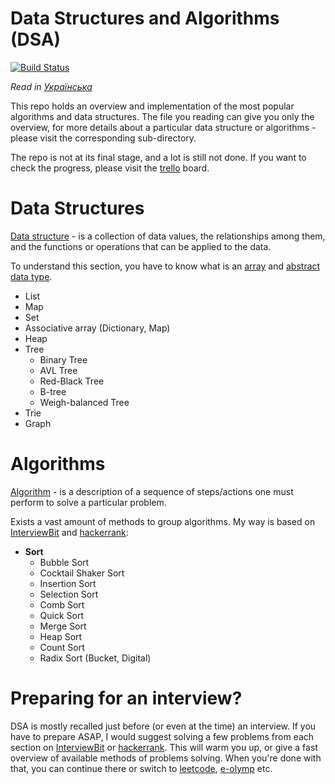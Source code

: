 # Data Structures and Algorithms (DSA) 

[![Build Status](https://travis-ci.org/YaroslavHavrylovych/dsa.svg?branch=development)](https://travis-ci.org/YaroslavHavrylovych/dsa)

*Read in [Українська](README-UK.md)*

This repo holds an overview and implementation of the most popular algorithms and data structures.
The file you reading can give you only the overview, for more details about a particular
data structure or algorithms - please visit the corresponding sub-directory.

The repo is not at its final stage, and a lot is still not done. If you want to check
the progress, please visit the [trello](https://trello.com/b/TWRrtolV/dsa) board.

# Data Structures

[Data structure](https://en.wikipedia.org/wiki/Data_structure) -
 is a collection of data values, the relationships among them, and the functions or operations that can be applied to the data.

To understand this section, you have to know what is an 
[array](https://en.wikipedia.org/wiki/Array) and
[abstract data type](https://en.wikipedia.org/wiki/Abstract_data_type).

* List
* Map
* Set
* Associative array (Dictionary, Map)
* Heap
* Tree
   * Binary Tree
   * AVL Tree
   * Red-Black Tree
   * B-tree
   * Weigh-balanced Tree
* Trie
* Graph

# Algorithms

[Algorithm](https://en.wikipedia.org/wiki/Algorithm) -
is a description of a sequence of steps/actions one must perform to solve a particular problem.

Exists a vast amount of methods to group algorithms. My way is based on
[InterviewBit](https://www.interviewbit.com/courses/programming/)
and [hackerrank](https://www.hackerrank.com/dashboard):

* **Sort**
  * Bubble Sort
  * Cocktail Shaker Sort
  * Insertion Sort
  * Selection Sort
  * Comb Sort
  * Quick Sort
  * Merge Sort
  * Heap Sort
  * Count Sort
  * Radix Sort (Bucket, Digital)

# Preparing for an interview?

DSA is mostly recalled just before (or even at the time) an interview.
If you have to prepare ASAP, I would suggest solving a few problems from each section
on [InterviewBit](https://www.interviewbit.com/courses/programming/)
or [hackerrank](https://www.hackerrank.com/dashboard). 
This will warm you up, or give a fast overview of available methods of problems solving.
When you're done with that, you can continue there or switch to [leetcode](https://leetcode.com/), [e-olymp](https://www.e-olymp.com/uk/)
etc.
